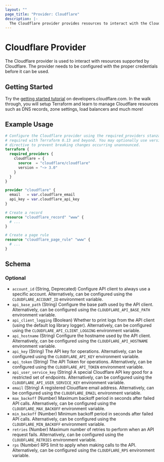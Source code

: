 ```yaml
---
layout: ""
page_title: "Provider: Cloudflare"
description: |-
  The Cloudflare provider provides resources to interact with the Cloudflare API.
---
```


# Cloudflare Provider

The Cloudflare provider is used to interact with resources supported by
Cloudflare. The provider needs to be configured with the proper credentials
before it can be used.

## Getting Started

Try the [getting started tutorial](https://developers.cloudflare.com/terraform/tutorial/)
on developers.cloudflare.com. In the walk through, you will setup Terraform and
learn to manage Cloudflare resources such as DNS records, zone settings, load
balancers and much more!

## Example Usage

```terraform
# Configure the Cloudflare provider using the required_providers stanza
# required with Terraform 0.13 and beyond. You may optionally use version
# directive to prevent breaking changes occurring unannounced.
terraform {
  required_providers {
    cloudflare = {
      source  = "cloudflare/cloudflare"
      version = "~> 3.0"
    }
  }
}

provider "cloudflare" {
  email   = var.cloudflare_email
  api_key = var.cloudflare_api_key
}

# Create a record
resource "cloudflare_record" "www" {
  # ...
}

# Create a page rule
resource "cloudflare_page_rule" "www" {
  # ...
}
```

<!-- schema generated by tfplugindocs -->
## Schema

### Optional

- `account_id` (String, Deprecated) Configure API client to always use a specific account. Alternatively, can be configured using the `CLOUDFLARE_ACCOUNT_ID` environment variable.
- `api_base_path` (String) Configure the base path used by the API client. Alternatively, can be configured using the `CLOUDFLARE_API_BASE_PATH` environment variable.
- `api_client_logging` (Boolean) Whether to print logs from the API client (using the default log library logger). Alternatively, can be configured using the `CLOUDFLARE_API_CLIENT_LOGGING` environment variable.
- `api_hostname` (String) Configure the hostname used by the API client. Alternatively, can be configured using the `CLOUDFLARE_API_HOSTNAME` environment variable.
- `api_key` (String) The API key for operations. Alternatively, can be configured using the `CLOUDFLARE_API_KEY` environment variable.
- `api_token` (String) The API Token for operations. Alternatively, can be configured using the `CLOUDFLARE_API_TOKEN` environment variable.
- `api_user_service_key` (String) A special Cloudflare API key good for a restricted set of endpoints. Alternatively, can be configured using the `CLOUDFLARE_API_USER_SERVICE_KEY` environment variable.
- `email` (String) A registered Cloudflare email address. Alternatively, can be configured using the `CLOUDFLARE_EMAIL` environment variable.
- `max_backoff` (Number) Maximum backoff period in seconds after failed API calls. Alternatively, can be configured using the `CLOUDFLARE_MAX_BACKOFF` environment variable.
- `min_backoff` (Number) Minimum backoff period in seconds after failed API calls. Alternatively, can be configured using the `CLOUDFLARE_MIN_BACKOFF` environment variable.
- `retries` (Number) Maximum number of retries to perform when an API request fails. Alternatively, can be configured using the `CLOUDFLARE_RETRIES` environment variable.
- `rps` (Number) RPS limit to apply when making calls to the API. Alternatively, can be configured using the `CLOUDFLARE_RPS` environment variable.
